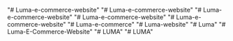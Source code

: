 "# Luma-e-commerce-website" 
"# Luma-e-commerce-website" 
"# Luma-e-commerce-website" 
"# Luma-e-commerce-website" 
"# Luma-e-commerce-website" 
"# Luma-e-commerce" 
"# Luma-website" 
"# Luma" 
"# Luma-E-Commerce-Website" 
"# LUMA" 
"# LUMA" 

